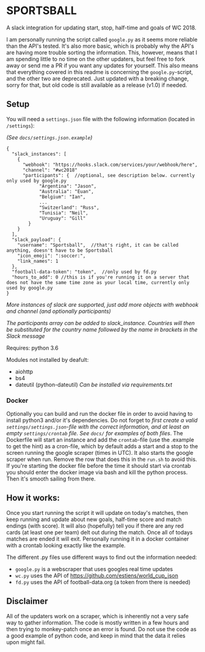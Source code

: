 # SPORTSBALL

A slack integration for updating start, stop, half-time and goals of WC 2018.

I am personally running the script called `google.py` as it seems more reliable than the API's tested.
It's also more basic, which is probably why the API's are having more trouble sorting the information.
This, however, means that I am spending little to no time on the other updaters, but feel free to fork away or send me a PR if you want any updates for yourself. This also means that everything covered in this readme is concerning the `google.py`-script, and the other two are deprecated.
Just updated with a breaking change, sorry for that, but old code is still available as a release (v1.0) if needed.


## Setup
You will need a `settings.json` file with the following information (located in `/settings`):

_(See `docs/settings.json.example`)_
```
{
  "slack_instances": [
    {
      "webhook": "https://hooks.slack.com/services/your/webhook/here",
      "channel": "#wc2018"
      "participants": {  //optional, see description below. currently only used by google.py
            "Argentina": "Jason",
            "Australia": "Euan",
            "Belgium": "Ian",
            ...
            "Switzerland": "Russ",
            "Tunisia": "Neil",
            "Uruguay": "Gill"
        }
    }
  ],
  "slack_payload": {
    "username": "Sportsball",  //that's right, it can be called anything, doesn't have to be Sportsball
    "icon_emoji": ":soccer:",
    "link_names": 1
  },
  "football-data-token": "token",  //only used by fd.py
  "hours_to_add": 0 //this is if you're running it on a server that does not have the same time zone as your local time, currently only used by google.py
}
```
_More instances of slack are supported, just add more objects with webhook and channel (and optionally participants)_

_The participants array can be added to slack_instance. Countries will then be substituted for the country name followed by the name in brackets in the Slack message_

Requires: python 3.6

Modules not installed by deafult:
* aiohttp
* bs4
* dateutil (python-dateutil)
_Can be installed via requirements.txt_

### Docker
Optionally you can build and run the docker file in order to avoid having to install python3 and/or it's dependencies. Do not forget to _first create a valid `settings/settings.json`-file with the correct information, and at least an empty `settings/crontab` file. See `docs/` for examples of both files_.
The Dockerfile will start an instance and add the `crontab`-file (use the .example to get the hint) as a cron-file, which by default adds a start and a stop to the screen running the google scraper (times in UTC).
It also starts the google scraper when run. Remove the row that does this in the `run.sh` to avoid this.
If you're starting the docker file before the time it should start via crontab you should enter the docker image via bash and kill the python process. Then it's smooth sailing from there.


## How it works:
Once you start running the script it will update on today's matches, then keep running and update about new goals, half-time score and match endings (with score). It will also (hopefully) tell you if there are any red cards (at least one per team) delt out during the match.
Once all of todays matches are ended it will exit.
Personally running it in a docker container with a crontab looking exactly like the example.

The different .py files use different ways to find out the information needed:
* `google.py` is a webscraper that uses googles real time updates
* `wc.py` uses the API of https://github.com/estiens/world_cup_json
* `fd.py` uses the API of football-data.org (a token from there is needed)


## Disclaimer
All of the updaters work on a scraper, which is inherently not a very safe way to gather information.
The code is mostly written in a few hours and then trying to monkey-patch once an error is found.
Do not use the code as a good example of python code, and keep in mind that the data it relies upon might fail.
